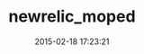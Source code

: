 ---
layout: post
title:  "newrelic_moped"
repo:   "stevebartholomew/newrelic_moped"
date:   2015-02-18 17:23:21
gemurl: https://github.com/stevebartholomew/newrelic_moped
---